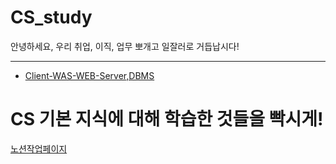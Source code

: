 # CS_study

안녕하세요,
우리 취업, 이직, 업무 뽀개고 일잘러로 거듭납시다!

---

- [Client-WAS-WEB-Server,DBMS](Client-WAS-WEB-Server,DBMS)


# CS 기본 지식에 대해 학습한 것들을 빡시게!


[노션작업페이지](https://persistent-fruit-85b.notion.site/CS-d590fd06f2e74578b6215f07119df8ab)
